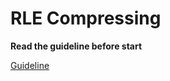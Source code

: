# RLE Compressing

**Read the guideline before start**

[Guideline](https://github.com/mate-academy/js_task-guideline/blob/master/README.md)
